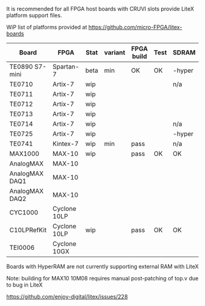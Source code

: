 It is recommended for all FPGA host boards with CRUVI slots provide LiteX platform support files.

WiP list of platforms provided at https://github.com/micro-FPGA/litex-boards

| Board         | FPGA       |Stat|variant|FPGA build|Test|SDRAM|
|---------------|------------|----|---|-|-|--|
|TE0890 S7-mini |Spartan-7   |beta|min|OK|OK|-hyper|
|TE0710         |Artix-7     |wip |   | | |n/a|
|TE0711         |Artix-7     |wip |   | | | |
|TE0712         |Artix-7     |wip |   | | | |
|TE0713         |Artix-7     |wip |   | | | |
|TE0714         |Artix-7     |wip |   | | |n/a|
|TE0725         |Artix-7     |wip |   | | |-hyper|
|TE0741         |Kintex-7    |wip |min|pass||n/a|
|MAX1000        |MAX-10      |wip |   |pass|OK|OK|
|AnalogMAX      |MAX-10      |    |   ||||
|AnalogMAX DAQ1 |MAX-10      |    |   ||||
|AnalogMAX DAQ2 |MAX-10      |    |   ||||
|CYC1000        |Cyclone 10LP|    |   ||||
|C10LPRefKit    |Cyclone 10LP|wip |   |pass|OK|OK|
|TEI0006        |Cyclone 10GX|    |   ||||

Boards with HyperRAM are not currently supporting external RAM with LiteX

Note: building for MAX10 10M08 requires manual post-patching of top.v due to bug in LiteX

https://github.com/enjoy-digital/litex/issues/228

